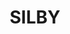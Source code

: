 ---
layout: list
title: SILBY
slug: dogs
menu: true
submenu: false
order: 4
description: >
  I LOVE SILBY💋
---
